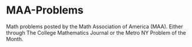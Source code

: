 # MAA-Problems
Math problems posted by the Math Association of America (MAA). Either through The College Mathematics Journal or the Metro NY Problem of the Month.
